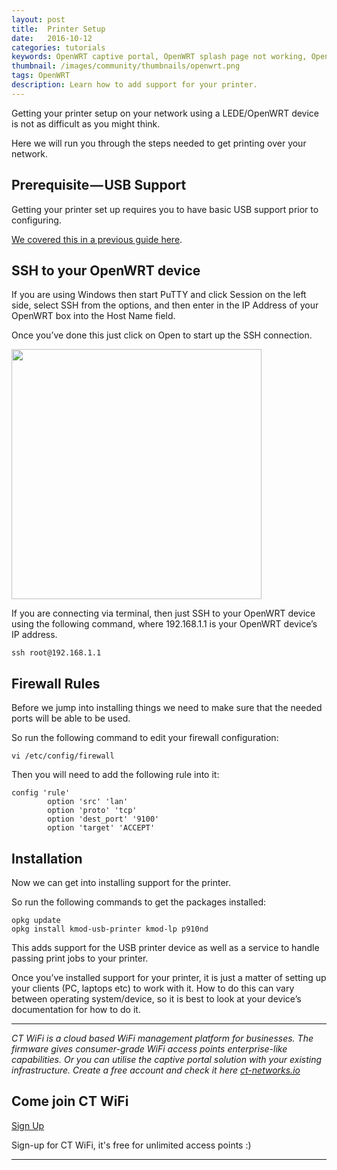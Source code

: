 ```yaml
---
layout: post
title:  Printer Setup
date:   2016-10-12
categories: tutorials
keywords: OpenWRT captive portal, OpenWRT splash page not working, OpenWRT splash page template, OpenWRT splash page free, OpenWRT splash page html, OpenWRT splash page hosting, OpenMesh captive portal, OpenMesh splash page not working, OpenMesh splash page template, OpenMesh splash page free, OpenMesh splash page html, OpenMesh splash page hosting, DD-WRT, OpenWRT Routing
thumbnail: /images/community/thumbnails/openwrt.png
tags: OpenWRT
description: Learn how to add support for your printer.
---
```


Getting your printer setup on your network using a LEDE/OpenWRT device is not as difficult as you might think.

Here we will run you through the steps needed to get printing over your network.

## Prerequisite — USB Support

Getting your printer set up requires you to have basic USB support prior to configuring.

[We covered this in a previous guide here](/community/tutorials/openwrt-usb-storage-support.html).

## SSH to your OpenWRT device

If you are using Windows then start PuTTY and click Session on the left side, select SSH from the options, and then enter in the IP Address of your OpenWRT box into the Host Name field.

Once you’ve done this just click on Open to start up the SSH connection.

<div class="mdl-typography--text-center">
  <img src="/images/community/tutorials/openwrt/puttyconfig.png" width="400px">
</div>

If you are connecting via terminal, then just SSH to your OpenWRT device using the following command, where 192.168.1.1 is your OpenWRT device’s IP address.

    ssh root@192.168.1.1

## Firewall Rules

Before we jump into installing things we need to make sure that the needed ports will be able to be used.

So run the following command to edit your firewall configuration:

    vi /etc/config/firewall

Then you will need to add the following rule into it:

    config 'rule'
            option 'src' 'lan'
            option 'proto' 'tcp'
            option 'dest_port' '9100'
            option 'target' 'ACCEPT'

## Installation

Now we can get into installing support for the printer.

So run the following commands to get the packages installed:

    opkg update
    opkg install kmod-usb-printer kmod-lp p910nd

This adds support for the USB printer device as well as a service to handle passing print jobs to your printer.

Once you’ve installed support for your printer, it is just a matter of setting up your clients (PC, laptops etc) to work with it. How to do this can vary between operating system/device, so it is best to look at your device’s documentation for how to do it.

<hr>

*CT WiFi is a cloud based WiFi management platform for businesses. The firmware gives consumer-grade WiFi access points enterprise-like capabilities. Or you can utilise the captive portal solution with your existing infrastructure. Create a free account and check it here <a href="https://ct-networks.io">ct-networks.io</a>*


<div class="mdl-typography--text-center">

<h2>Come join CT WiFi</h2>

<a href="/sign-up" class="button success dst">Sign Up</a><br>

<p>Sign-up for CT WiFi, it's free for unlimited access points :)</p>

<hr>

</div>
